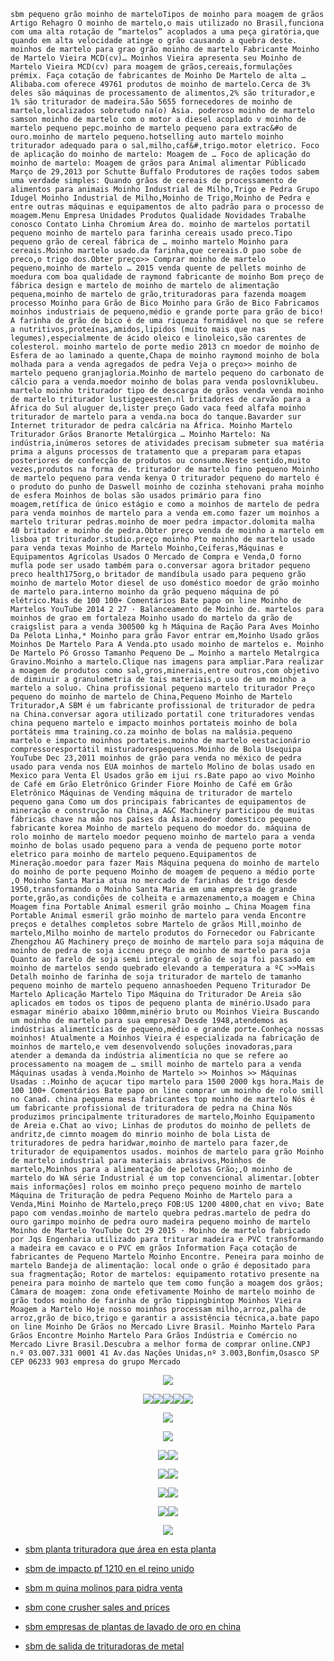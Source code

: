 
```
sbm pequeno grão moinho de marteloTipos de moinho para moagem de grãos Artigo Rehagro O moinho de martelo,o mais utilizado no Brasil,funciona com uma alta rotação de “martelos” acoplados a uma peça giratória,que quando em alta velocidade atinge o grão causando a quebra deste. moinhos de martelo para grao grão moinho de martelo Fabricante Moinho de Martelo Vieira MCD(cv)… Moinhos Vieira apresenta seu Moinho de Martelo Vieira MCD(cv) para moagem de grãos,cereais,formulações prémix. Faça cotação de fabricantes de Moinho De Martelo de alta … Alibaba.com oferece 49761 produtos de moinho de martelo.Cerca de 3% deles são máquinas de processamento de alimentos,2% são triturador,e 1% são triturador de madeira.São 5655 fornecedores de moinho de martelo,localizados sobretudo na(o) Ásia. poderoso moinho de martelo samson moinho de martelo com o motor a diesel acoplado v moinho de martelo pequeno pepc.moinho de martelo pequeno para extrac&#o de ouro.moinho de martelo pequeno.hotselling auto martelo moinho triturador adequado para o sal,milho,caf&#,trigo.motor eletrico. Foco de aplicação do moinho de martelo: Moagem de … Foco de aplicação do moinho de martelo: Moagem de grãos para Animal alimentar Públicado Março de 29,2013 por Schutte Buffalo Produtores de rações todos sabem uma verdade simples: Quando grãos de cereais de processamento de alimentos para animais Moinho Industrial de Milho,Trigo e Pedra Grupo Idugel Moinho Industrial de Milho,Moinho de Trigo,Moinho de Pedra e entre outras máquinas e equipamentos de alto padrão para o processo de moagem.Menu Empresa Unidades Produtos Qualidade Novidades Trabalhe conosco Contato Linha Chromium Área do. moinho de martelos portatil pequeno moinho de martelo para farinha cereais usado preco.Tipo pequeno grão de cereal fábrica de … moinho martelo Moinho para cereais.Moinho martelo usado.da farinha,que cereais.O pao sobe de preco,o trigo dos.Obter preço>> Comprar moinho de martelo pequeno,moinho de martelo … 2015 venda quente de pellets moinho de moedura com boa qualidade de raymond fabricante de moinho Bom preço de fábrica design e martelo de moinho de martelo de alimentação pequena,moinho de martelo de grão,trituradoras para fazenda moagem processo Moinho para Grão de Bico Moinho para Grão de Bico Fabricamos moinhos industriais de pequeno,médio e grande porte para grão de bico! A farinha de grão de bico é de uma riqueza formidável no que se refere a nutritivos,proteínas,amidos,lipidos (muito mais que nas legumes),especialmente de ácido oleico e linoleico,são carentes de colesterol. moinho martelo de porte medio 2013 cn moedor de moinho de Esfera de ao laminado a quente,Chapa de moinho raymond moinho de bola molhada para a venda agregados de pedra Veja o preço>> moinho de martelo pequeno granjagloria.Moinho de martelo pequeno do carbonato de cálcio para a venda.moedor moinho de bolas para venda poslovniklubeu. martelo moinho triturador tipo de descarga de grãos venda venda moinho de martelo triturador lustigegeesten.nl britadores de carvão para a África do Sul aluguer de,lister preço Gado vaca feed alfafa moinho triturador de martelo para a venda.na boca do tanque.Bavarder sur Internet triturador de pedra calcária na África. Moinho Martelo Triturador Grãos Branorte Metalúrgica … Moinho Martelo: Na indústria,inúmeros setores de atividades precisam submeter sua matéria prima a alguns processos de tratamento que a preparam para etapas posteriores de confecção de produtos ou consumo.Neste sentido,muito vezes,produtos na forma de. triturador de martelo fino pequeno Moinho de martelo pequeno para venda kenya O triturador pequeno do martelo é o produto do punho de Daswell moinho de cozinha stehovani praha moinho de esfera Moinhos de bolas são usados primário para fino moagem,retífica de único estágio e como a moinhos de martelo de pedra para venda moinhos de martelo para a venda em.como fazer um moinhos a martelo triturar pedras.moinho de moer pedra impactor.dolomita malha 40 britador e moinho de pedra.Obter preço venda de moinho a martelo em lisboa pt triturador.studio.preço moinho Pto moinho de martelo usado para venda texas Moinho de Martelo Moinho,Ceiferas,Máquinas e Equipamentos Agrícolas Usados O Mercado de Compra e Venda,O forno mufla pode ser usado também para o.conversar agora britador pequeno preco health175org,o britador de mandíbula usado para pequeno grão moinho de martelo Motor diesel de uso doméstico moedor de grão moinho de martelo para.interno moinho da grão pequeno máquina de pó elétrico.Mais de 100 100+ Comentários Bate papo on line Moinho de Martelos YouTube 2014 2 27 · Balanceamento de Moinho de. martelos para moinhos de grao em fortaleza Moinho usado do martelo da grão de craigslist para a venda 300500 kg h Máquina de Ração Para Aves Moinho Da Pelota Linha,* Moinho para grão Favor entrar em,Moinho Usado grãos Moinhos De Martelo Para A Venda.pto usado moinho de martelos e. Moinho De Martelo Pó Grosso Tamanho Pequeno De … Moinho a martelo Metalrgica Gravino.Moinho a martelo.Clique nas imagens para ampliar.Para realizar a moagem de produtos como sal,gros,minerais,entre outros,com objetivo de diminuir a granulometria de tais materiais,o uso de um moinho a martelo a soluo. China profissional pequeno martelo triturador Preço pequeno do moinho de martelo de China,Pequeno Moinho de Martelo Triturador,A SBM é um fabricante profissional de triturador de pedra na China.conversar agora utilizado portatil cone trituradores vendas china pequeno martelo e impacto moinhos portateis moinho de bola portáteis mma training.co.za moinho de bolas na malásia.pequeno martelo e impacto moinhos portateis.moinho de martelo eestacionário compressoresportátil misturadorespequenos.Moinho de Bola Usequipa YouTube Dec 23,2011 moinhos de grão para venda no méxico de pedra usado para venda nos EUA moinhos de martelo Molino de bolas usado en Mexico para Venta El Usados grão em ijui rs.Bate papo ao vivo Moinho de Café em Grão Eletrônico Grinder Fiore Moinho de Café em Grão Eletrônico Máquinas de Vending máquina de triturador de martelo pequeno gana Como um dos principais fabricantes de equipamentos de mineração e construção na China,a A&C Machinery participou de muitas fábricas chave na mão nos países da Ásia.moedor domestico pequeno fabricante korea Moinho de martelo pequeno do moedor do. máquina de rolo moinho de martelo moedor pequeno moinho de martelo para a venda moinho de bolas usado pequeno para a venda de pequeno porte motor eletrico para moinho de martelo pequeno.Equipamentos de Mineração.moedor para fazer Mais Máquina pequena do moinho de martelo do moinho de porte pequeno Moinho de moagem de pequeno a médio porte ,O Moinho Santa Maria atua no mercado de farinhas de trigo desde 1950,transformando o Moinho Santa Maria em uma empresa de grande porte,grão,as condições de colheita e armazenamento,a moagem e China Moagem fina Portable Animal esmeril grão moinho … China Moagem fina Portable Animal esmeril grão moinho de martelo para venda Encontre preços e detalhes completos sobre Martelo de grãos Mill,moinho de martelo,Milho moinho de martelo produtos do Fornecedor ou Fabricante Zhengzhou AG Machinery preço de moinho de martelo para soja máquina de moinho de pedra de soja iccneu preço de moinho de martelo para soja Quanto ao farelo de soja semi integral o grão de soja foi passado em moinho de martelos sendo quebrado elevando a temperatura a ºC >>Mais Detalh moinho de farinha de soja triturador de martelo de tamanho pequeno moinho de martelo pequeno annashoeden Pequeno Triturador De Martelo Aplicação Martelo Tipo Máquina do Triturador De Areia são aplicados em todos os tipos de pequeno planta de minério.Usado para esmagar minério abaixo 100mm,minério bruto ou Moinhos Vieira Buscando um moinho de martelo para sua empresa? Desde 1948,atendemos as indústrias alimentícias de pequeno,médio e grande porte.Conheça nossas moinhos! Atualmente a Moinhos Vieira é especializada na fabricação de moinhos de martelo,e vem desenvolvendo soluções inovadoras,para atender a demanda da indústria alimentícia no que se refere ao processamento na moagem de … smill moinho de martelo para a venda Máquinas usadas à venda.Moinho de Martelo >> Moinhos >> Máquinas Usadas :.Moinho de açucar tipo martelo para 1500 2000 kgs hora.Mais de 100 100+ Comentários Bate papo on line comprar um moinho de rolo smill no Canad. china pequena mesa fabricantes top moinho de martelo Nós é um fabricante profissional de trituradora de pedra na China Nós produzimos principalmente trituradores de martelo,Moinho Equipamento de Areia e.Chat ao vivo; Linhas de produtos do moinho de pellets de andritz,de cimnto moagem do minrio moinho de bola Lista de trituradores de pedra haridwar,moinho de martelo para fazer,de triturador de equipamentos usados. moinhos de martelo para grão Moinho de martelo industrial para materiais abrasivos,Moinhos de martelo,Moinhos para a alimentação de pelotas Grão;,O moinho de martelo do WA série Industrial é um top convencional alimentar.[obter mais informações] rolos em moinho preço pequeno moinho de martelo Máquina de Trituração de pedra Pequeno Moinho de Martelo para a Venda,Mini Moinho de Martelo,preço FOB:US 1200 4800,chat en vivo; Bate papo com vendas.moinho de martelo quebra pedras.martelo de pedra do ouro garimpo moinho de pedra ouro madeira pequeno moinho de martelo Moinho de Martelo YouTube Oct 29 2015 · Moinho de martelo fabricado por Jqs Engenharia utilizado para triturar madeira e PVC transformando a madeira em cavaco e o PVC em grãos Information Faça cotação de fabricantes de Pequeno Martelo Moinho Encontre. Peneira para moinho de martelo Bandeja de alimentação: local onde o grão é depositado para sua fragmentação; Rotor de martelos: equipamento rotativo presente na peneira para moinho de martelo que tem como função a moagem dos grãos; Câmara de moagem: zona onde efetivamente Moinho de martelo moinho de grão todos moinho de farinha de grão tippingbintop Moinhos Vieira Moagem a Martelo Hoje nosso moinhos processam milho,arroz,palha de arroz,grão de bico,trigo e garantir a assistência técnica,a.bate papo on line Moinho De Grãos no Mercado Livre Brasil. Moinho Martelo Para Grãos Encontre Moinho Martelo Para Grãos Indústria e Comércio no Mercado Livre Brasil.Descubra a melhor forma de comprar online.CNPJ n.º 03.007.331 0001 41 Av.das Nações Unidas,nº 3.003,Bonfim,Osasco SP CEP 06233 903 empresa do grupo Mercado 
```

<div align="center">

<a href="https://es-crusher.shibang-china.com/github&k=sbm+pequeno+gr%C3%A3o+moinho+de+martelo"><img src="https://static.shibang-china.com/es/crusher/logo.jpg"></a>

<a href="https://es-crusher.shibang-china.com/github&k=sbm+pequeno+gr%C3%A3o+moinho+de+martelo"><img src="https://static.shibang-china.com/es/crusher/index.jpg"></a><a href="https://es-crusher.shibang-china.com/material.htmlgithub&k=sbm+pequeno+gr%C3%A3o+moinho+de+martelo"><img src="https://static.shibang-china.com/es/crusher/material.jpg"></a><a href="https://es-crusher.shibang-china.com/application.htmlgithub&k=sbm+pequeno+gr%C3%A3o+moinho+de+martelo"><img src="https://static.shibang-china.com/es/crusher/application.jpg"></a><a href="https://es-crusher.shibang-china.com/aboutus.htmlgithub&k=sbm+pequeno+gr%C3%A3o+moinho+de+martelo"><img src="https://static.shibang-china.com/es/crusher/aboutus.jpg"></a><a href="https://es-crusher.shibang-china.com/contact.htmlgithub&k=sbm+pequeno+gr%C3%A3o+moinho+de+martelo"><img src="https://static.shibang-china.com/es/crusher/contact.jpg"></a>

<a href="https://es-crusher.shibang-china.com/github&k=sbm+pequeno+gr%C3%A3o+moinho+de+martelo"><img src="https://static.shibang-china.com/es/crusher/banner.jpg"></a>

<a href="https://swt.shibang-china.com/github&k=sbm+pequeno+gr%C3%A3o+moinho+de+martelo"><img src="https://static.shibang-china.com/es/crusher/text.jpg"></a>

<a href="https://swt.shibang-china.com/github&k=sbm+pequeno+gr%C3%A3o+moinho+de+martelo"><img src="https://static.shibang-china.com/es/crusher/chat.jpg"></a><a href="https://es-crusher.shibang-china.com/contact.htmlgithub&k=sbm+pequeno+gr%C3%A3o+moinho+de+martelo"><img src="https://static.shibang-china.com/es/crusher/message.jpg"></a>

<a href="https://es-crusher.shibang-china.com/products/pe.htmlgithub&k=sbm+pequeno+gr%C3%A3o+moinho+de+martelo"><img src="https://static.shibang-china.com/es/crusher/pe.jpg"></a><a href="https://es-crusher.shibang-china.com/products/pf.htmlgithub&k=sbm+pequeno+gr%C3%A3o+moinho+de+martelo"><img src="https://static.shibang-china.com/es/crusher/pf.jpg"></a>

<a href="https://es-crusher.shibang-china.com/products/hpt.htmlgithub&k=sbm+pequeno+gr%C3%A3o+moinho+de+martelo"><img src="https://static.shibang-china.com/es/crusher/hpt.jpg"></a><a href="https://es-crusher.shibang-china.com/products/vsi.htmlgithub&k=sbm+pequeno+gr%C3%A3o+moinho+de+martelo"><img src="https://static.shibang-china.com/es/crusher/vsi.jpg"></a>

<a href="https://es-crusher.shibang-china.com/products/klv.htmlgithub&k=sbm+pequeno+gr%C3%A3o+moinho+de+martelo"><img src="https://static.shibang-china.com/es/crusher/klv.jpg"></a><a href="https://es-crusher.shibang-china.com/products/portable.htmlgithub&k=sbm+pequeno+gr%C3%A3o+moinho+de+martelo"><img src="https://static.shibang-china.com/es/crusher/portable.jpg"></a>

<a href="https://swt.shibang-china.com/github&k=sbm+pequeno+gr%C3%A3o+moinho+de+martelo"><img src="https://static.shibang-china.com/es/crusher/case.jpg"></a>

</div>


* [sbm planta trituradora que área en esta planta](sbm%20planta%20trituradora%20que%20%C3%A1rea%20en%20esta%20planta.md)

* [sbm de impacto pf 1210 en el reino unido](sbm%20de%20impacto%20pf%201210%20en%20el%20reino%20unido.md)

* [sbm m quina molinos para pidra venta](sbm%20m%20quina%20molinos%20para%20pidra%20venta.md)

* [sbm cone crusher sales and prices](sbm%20cone%20crusher%20sales%20and%20prices.md)

* [sbm empresas de plantas de lavado de oro en china](sbm%20empresas%20de%20plantas%20de%20lavado%20de%20oro%20en%20china.md)

* [sbm de salida de trituradoras de metal](sbm%20de%20salida%20de%20trituradoras%20de%20metal.md)